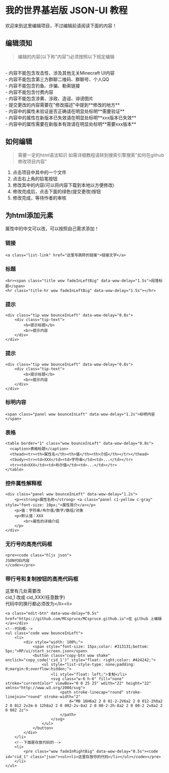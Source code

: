 # 我的世界基岩版 JSON-UI 教程
欢迎来到这里编辑项目，不过编辑前请阅读下面的内容！

## 编辑须知
> 编辑的内容(以下称"内容")必须按照以下规定编辑
<br>
- 内容不能包含攻击性、涉及其他无关Minecraft UI内容
<br>- 内容不能包含第三方群聊二维码、群聊号、个人QQ
<br>- 内容不能包含钓鱼、诈骗、勒索链接
<br>- 内容不能包含付费内容
<br>- 内容不能包含涉黄、涉政、造谣、诽谤图片
<br>- 提交更改的内容需要在"修改描述"中提到**修改的地方**
<br>- 内容中的属性未验证是否正确请在明显处标明**需要验证**
<br>- 内容中的属性在新版本已失效请在明显处标明**xxx版本已失效**
<br>- 内容中的属性需要在新版本有效请在明显处标明**需要xxx版本**

## 如何编辑
>需要一定的html语法知识
>如需详细教程请转到搜索引擎搜索"如何在github修改项目内容"
1. 点击项目中其中的一个文件
2. 点击右上角的铅笔按钮
3. 修改其中的内容(可以将内容下载到本地以方便修改)
4. 修改完成后，点击下面的绿色(提交更改)按钮
5. 修改完成，等待作者的审核

## 为html添加元素
属性中的中文可以改，可以按照自己需求添加！

### 链接
```
<a class="list-link" href="这里写跳转的链接">链接文字</a>
```

### 标题
```
<br><span class="title wow fadeInLeftBig" data-wow-delay="1.5s">段落标题</span>
<hr class="title-hr wow fadeInLeftBig" data-wow-delay="1.5s"></hr>
```

### 提示
```
<div class="tip wow bounceInLeft" data-wow-delay="0.8s">
    <div class="tip-text">
        <b>提示标题</b>
        <br>提示内容
    </div>
</div>
```

### 提示
```
<div class="tip wow bounceInLeft" data-wow-delay="0.8s">
    <div class="tip-text">
        <b>提示标题</b>
        <br>提示内容
    </div>
</div>
```

### 标明内容
```
<span class="panel wow bounceInLeft" data-wow-delay="1.2s">标明内容</span>
```

### 表格
```
<table border="1" class="wow bounceInLeft" data-wow-delay="0.8s">
  <caption>表格标题</caption>
  <thead><tr><th>属性名</th><th>值</th><th>介绍</th></tr></thead>
  <tbody><tr><td>XXX</td><td>字符串</td><td>...</td></tr>
  <tr><td>XXX</td><td>布尔值</td><td>...</td></tr>
</table>
```

### 控件属性解释框
```
<div class="panel wow bounceInLeft" data-wow-delay="1.2s">
    <p><strong>属性名称</strong> <a class="panel c1-yellow c-gray" style="font-size: 10px;">属性简介</a></p>
    <p>值：字符串/布尔值/数字/数组/对象
    <p>默认值：XXX
        <br>属性的详细介绍
    </p>
</div>
```

### 无行号的高亮代码框
```
<pre><code class="hljs json">
JSON代码内容
</code></pre>
```

### 带行号和复制按钮的高亮代码框
这里有几处需要改
<br>cid_1 改成 cid_XXX(任意数字)
<br>代码中的换行都必须改为\</li>\<li>
<br>
```
<a class="edit-btn" data-wow-delay="0.5s" href="https://github.com/MCspruce/MCspruce.github.io">在 github 上编辑</a></div>
<!--代码框-->
<ul class="code wow bounceInLeft">
    <li>
        <div style="width: 100%;">
            <span style="font-size: 15px;color: #313131;bottom: 5px;">RP/ui/start_screen.json</span>
            <button class="copy-btn wow shake" onclick="copy_code('cid_1')" style="float: right;color: #424242;">
                <ul style="list-style-type: none;padding: 0;margin:0;overflow:hidden;">
                    <li style="float: left;">复制</li>
                    <svg class="w-6 h-6" fill="none" stroke="currentColor" viewBox="0 0 25 25" wdith="22" height="22" xmlns="http://www.w3.org/2000/svg">
                        <path stroke-linecap="round" stroke-linejoin="round" stroke-width="2"
                            d="M8 16H6a2 2 0 01-2-2V6a2 2 0 012-2h8a2 2 0 012 2v2m-6 12h8a2 2 0 002-2v-8a2 2 0 00-2-2h-8a2 2 0 00-2 2v8a2 2 0 002 2z">
                        </path>
                    </svg>
                </ul>
            </button>
        </div>
    </li>
    <!--下面是存放代码的-->
    <li>
        <pre class="wow fadeInRightBig" data-wow-delay="0.5s"><code id="cid_1" class="json"><ul><li>这里存放你的代码</li></ul></code></pre>
    </li>
</ul>
```
